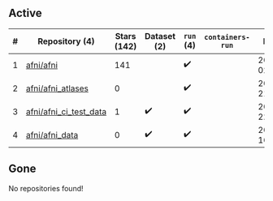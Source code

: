 ## Active
| # | Repository (4) | Stars (142) | Dataset (2) | `run` (4) | `containers-run` | Last Modified |
| --- | --- | --- | --- | --- | --- | --- |
| 1 | [afni/afni](https://github.com/afni/afni) | 141 |  | :heavy_check_mark: |  | 2024-02-02 02:37:10+00:00 |
| 2 | [afni/afni_atlases](https://github.com/afni/afni_atlases) | 0 |  | :heavy_check_mark: |  | 2019-12-18 21:18:56+00:00 |
| 3 | [afni/afni_ci_test_data](https://github.com/afni/afni_ci_test_data) | 1 | :heavy_check_mark: | :heavy_check_mark: |  | 2023-03-23 22:43:18+00:00 |
| 4 | [afni/afni_data](https://github.com/afni/afni_data) | 0 | :heavy_check_mark: | :heavy_check_mark: |  | 2020-01-29 16:27:19+00:00 |

## Gone
No repositories found!
